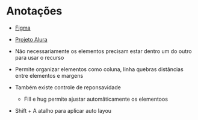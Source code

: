 # Anotações

- [Figma](https://www.figma.com/files/drafts)
- [Projeto Alura](https://www.figma.com/community/file/1268377763660821062)

- Não necessariamente os elementos precisam estar dentro um do outro para usar o recurso
- Permite organizar elementos como coluna, linha quebras distâncias entre elementos e margens
- Também existe controle de reponsavidade
    - Fill e hug permite ajustar automâticamente os elementoos
- Shift + A atalho para aplicar auto layou